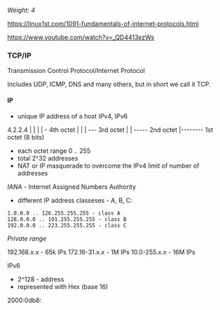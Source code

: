 _Weight: 4_

https://linux1st.com/1091-fundamentals-of-internet-protocols.html

https://www.youtube.com/watch?v=_QD4413ezWs

### TCP/IP

Transmission Control Protocol/Internet Protocol

Includes UDP, ICMP, DNS and many others, but in short we call it TCP.

#### IP

- unique IP address of a host IPv4, IPv6

4.2.2.4
|  |  |  | - 4th octet
|  |  | --- 3rd octet
|  | ----- 2nd octet
|-------- 1st octet (8 bits)

- each octet range 0 .. 255
- total 2^32 addresses 
- NAT or IP masquerade to overcome the IPv4 limit of number of addresses

_IANA_ - Internet Assigned Numbers Authority
- different IP address classeses - A, B, C:

```
1.0.0.0 .. 126.255.255.255 - class A
128.0.0.0 .. 191.255.255.255 - class B
192.0.0.0 .. 223.255.255.255 - class C
```


_Private range_

192.168.x.x - 65k IPs
172.16-31.x.x - 1M IPs
10.0-255.x.x - 16M IPs

IPv6

- 2^128 - address
- represented with Hex (base 16)

2000:0db8:




